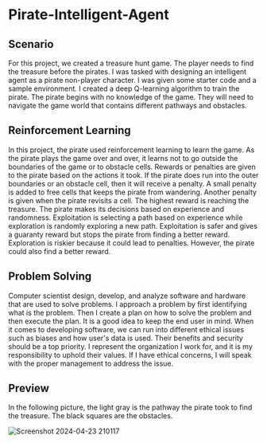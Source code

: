 # Pirate-Intelligent-Agent

## Scenario
For this project, we created a treasure hunt game. The player needs to find the treasure before the pirates. I was tasked with designing an intelligent agent as a pirate non-player character. I was given some starter code and a sample environment. I created a deep Q-learning algorithm to train the pirate. The pirate begins with no knowledge of the game. They will need to navigate the game world that contains different pathways and obstacles.

## Reinforcement Learning
In this project, the pirate used reinforcement learning to learn the game. As the pirate plays the game over and over, it learns not to go outside the boundaries of the game or to obstacle cells. Rewards or penalties are given to the pirate based on the actions it took. If the pirate does run into the outer boundaries or an obstacle cell, then it will receive a penalty. A small penalty is added to free cells that keeps the pirate from wandering. Another penalty is given when the pirate revisits a cell. The highest reward is reaching the treasure. The pirate makes its decisions based on experience and randomness. Exploitation is selecting a path based on experience while exploration is randomly exploring a new path. Exploitation is safer and gives a guaranty reward but stops the pirate from finding a better reward. Exploration is riskier because it could lead to penalties. However, the pirate could also find a better reward.

## Problem Solving
Computer scientist design, develop, and analyze software and hardware that are used to solve problems. I approach a problem by first identifying what is the problem. Then I create a plan on how to solve the problem and then execute the plan. It is a good idea to keep the end user in mind.  When it comes to developing software, we can run into different ethical issues such as biases and how user's data is used. Their benefits and security should be a top priority. I represent the organization I work for, and it is my responsibility to uphold their values. If I have ethical concerns, I will speak with the proper management to address the issue.

## Preview
In the following picture, the light gray is the pathway the pirate took to find the treasure. The black squares are the obstacles.

![Screenshot 2024-04-23 210117](https://github.com/user-attachments/assets/bd2eb49d-1fa2-4479-aeae-00b46f5eaef7)
